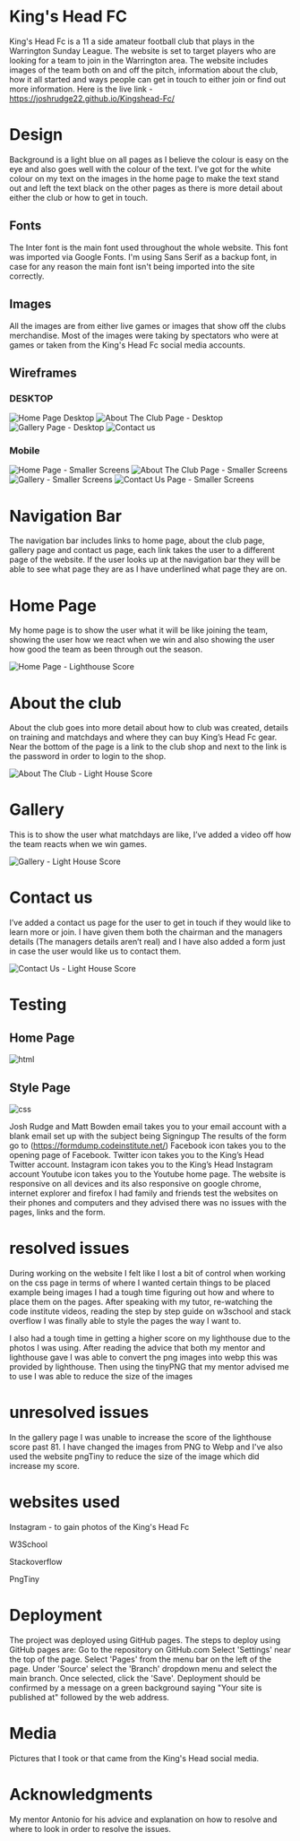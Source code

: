 # King's Head FC
King's Head Fc is a 11 a side amateur football club that plays in the Warrington Sunday League. The website is set to target players who are looking for a team to join in the Warrington area.
The website includes images of the team both on and off the pitch, information about the club, how it all started and ways people can get in touch to either join or find out more information.
Here is the live link - https://joshrudge22.github.io/Kingshead-Fc/
# Design
Background is a light blue on all pages as I believe the colour is easy on the eye and also goes well with the colour of the text. I’ve got for the white colour on my text on the images in the home page to make the text stand out and left the text black on the other pages as there is more detail about either the club or how to get in touch.
## Fonts
The Inter font is the main font used throughout the whole website. This font was imported via Google Fonts. I'm using Sans Serif as a backup font, in case for any reason the main font isn't being imported into the site correctly.
## Images
All the images are from either live games or images that show off the clubs merchandise. Most of the images were taking by spectators who were at games or taken from the King's Head Fc social media accounts.
## Wireframes
### DESKTOP
![Home Page Desktop](https://github.com/JoshRudge22/Kingshead-Fc/assets/139856712/bdafde06-00d9-4ced-8ad4-734269192560)
![About The Club Page - Desktop](https://github.com/JoshRudge22/Kingshead-Fc/assets/139856712/a3b3a279-a7da-433f-88aa-c649b3f7f5a3)
![Gallery Page - Desktop](https://github.com/JoshRudge22/Kingshead-Fc/assets/139856712/c3cf17bd-3477-4660-ae2a-75792520b9de)
![Contact us](https://github.com/JoshRudge22/Kingshead-Fc/assets/139856712/f7846117-be70-4ef9-a2f5-cf23e313d8dc)

### Mobile

![Home Page - Smaller Screens](https://github.com/JoshRudge22/Kingshead-Fc/assets/139856712/2599f5b7-5f37-4a3b-a463-1a8b1442c690)
![About The Club Page - Smaller Screens ](https://github.com/JoshRudge22/Kingshead-Fc/assets/139856712/4d0b49a9-53ec-4161-98c3-357a84ddd2e8)
![Gallery - Smaller Screens ](https://github.com/JoshRudge22/Kingshead-Fc/assets/139856712/e203cc8b-df4c-4ed3-aa82-43a471d555dd)
![Contact Us Page - Smaller Screens ](https://github.com/JoshRudge22/Kingshead-Fc/assets/139856712/417f9386-89c6-4a4b-bb72-30a6d9bc195d)

# Navigation Bar
The navigation bar includes links to home page, about the club page, gallery page and contact us page, each link takes the user to a different page of the website. If the user looks up at the navigation bar they will be able to see what page they are as I have underlined what page they are on.
# Home Page
My home page is to show the user what it will be like joining the team, showing the user how we react when we win and also showing the user how good the team as been through out the season. 

![Home Page - Lighthouse Score](https://github.com/JoshRudge22/Kingshead-Fc/assets/139856712/36ed5ff2-73fd-4964-9039-e4a66eb939c1)

# About the club
About the club goes into more detail about how to club was created, details on training and matchdays and where they can buy King’s Head Fc gear. Near the bottom of the page is a link to the club shop and next to the link is the password in order to login to the shop. 

![About The Club - Light House Score](https://github.com/JoshRudge22/Kingshead-Fc/assets/139856712/9bfa31ce-9fe9-4147-a193-ef91b3938042)

# Gallery
This is to show the user what matchdays are like, I’ve added a video off how the team reacts when we win games.

![Gallery - Light House Score](https://github.com/JoshRudge22/Kingshead-Fc/assets/139856712/5caff758-0544-4647-8bbc-9d77b6af1523)

# Contact us
I’ve added a contact us page for the user to get in touch if they would like to learn more or join. I have given them both the chairman and the managers details (The managers details aren’t real) and I have also added a form just in case the user would like us to contact them.

![Contact Us - Light House Score](https://github.com/JoshRudge22/Kingshead-Fc/assets/139856712/3018a016-7a55-4c64-95cc-0e8c0bf28101)

# Testing
## Home Page 

![html ](https://github.com/JoshRudge22/Kingshead-Fc/assets/139856712/a7bb6ba7-a7fc-414e-a71c-e1e5b06d25d9)

## Style Page
![css](https://github.com/JoshRudge22/Kingshead-Fc/assets/139856712/ac1dfa54-6357-4c1c-91ed-38ca7ec521bb)

Josh Rudge and Matt Bowden email takes you to your email account with a blank email set up with the subject being Signingup
The results of the form go to (https://formdump.codeinstitute.net/)
Facebook icon takes you to the opening page of Facebook.
Twitter icon takes you to the King’s Head Twitter account.
Instagram icon takes you to the King’s Head Instagram account
Youtube icon takes you to the Youtube home page.
The website is responsive on all devices and its also responsive on google chrome, internet explorer and firefox 
I had family and friends test the websites on their phones and computers and they advised there was no issues with the pages, links and the form.

# resolved issues
During working on the website I felt like I lost a bit of control when working on the css page in terms of where I wanted certain things to be placed example being images I had a tough time figuring out how and where to place them on the pages. After speaking with my tutor, re-watching the code institute videos, reading the step by step guide on w3school and stack overflow I was finally able to style the pages the way I want to.

I also had a tough time in getting a higher score on my lighthouse due to the photos I was using. After reading the advice that both my mentor and lighthouse gave I was able to convert the png images into webp this was provided by lighthouse. Then using the tinyPNG that my mentor advised me to use I was able to reduce the size of the images 

# unresolved issues
In the gallery page I was unable to increase the score of the lighthouse score past 81. I have changed the images from PNG to Webp and I've also used the website pngTiny to reduce the size of the image which did increase my score.
# websites used
Instagram - to gain photos of the King's Head Fc

W3School

Stackoverflow

PngTiny

# Deployment
The project was deployed using GitHub pages. The steps to deploy using GitHub pages are:
Go to the repository on GitHub.com
Select 'Settings' near the top of the page.
Select 'Pages' from the menu bar on the left of the page.
Under 'Source' select the 'Branch' dropdown menu and select the main branch.
Once selected, click the 'Save'.
Deployment should be confirmed by a message on a green background saying "Your site is published at" followed by the web address.

# Media
Pictures that I took or that came from the King's Head social media.

# Acknowledgments
My mentor Antonio for his advice and explanation on how to resolve and where to look in order to resolve the issues.
